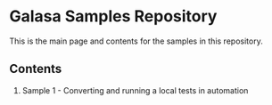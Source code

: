 # Galasa Samples Repository

This is the main page and contents for the samples in this repository.

## Contents

1. Sample 1 - Converting and running a local tests in automation
